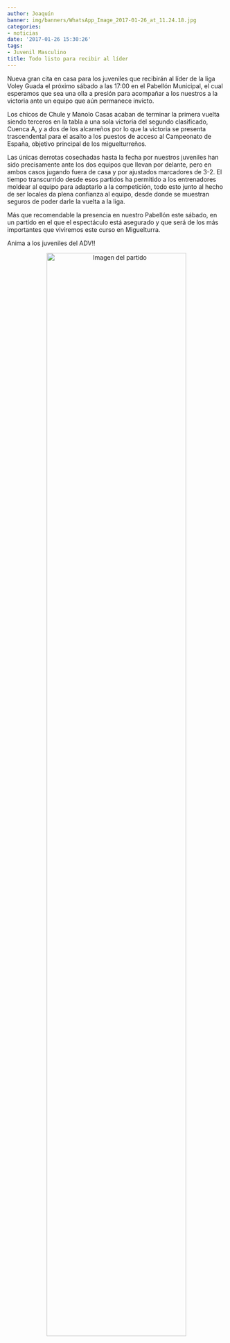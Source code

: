 ```yaml
---
author: Joaquín
banner: img/banners/WhatsApp_Image_2017-01-26_at_11.24.18.jpg
categories:
- noticias
date: '2017-01-26 15:30:26'
tags:
- Juvenil Masculino
title: Todo listo para recibir al líder
---
```


Nueva gran cita en casa para los juveniles que recibirán al líder de la liga Voley Guada el próximo sábado a las 17:00 en el Pabellón Municipal, el cual esperamos que sea una olla a presión para acompañar a los nuestros a la victoria ante un equipo que aún permanece invicto.

Los chicos de Chule y Manolo Casas acaban de terminar la primera vuelta siendo terceros en la tabla a una sola victoria del segundo clasificado, Cuenca A, y a dos de los alcarreños por lo que la victoria se presenta trascendental para el asalto a los puestos de acceso al Campeonato de España, objetivo principal de los miguelturreños.

Las únicas derrotas cosechadas hasta la fecha por nuestros juveniles han sido precisamente ante los dos equipos que llevan por delante, pero en ambos casos jugando fuera de casa y por ajustados marcadores de 3-2. El tiempo transcurrido desde esos partidos ha permitido a los entrenadores moldear al equipo para adaptarlo a la competición, todo esto junto al hecho de ser locales da plena confianza al equipo, desde donde se muestran seguros de poder darle la vuelta a la liga.

Más que recomendable la presencia en nuestro Pabellón este sábado, en un partido en el que el espectáculo está asegurado y que será de los más importantes que viviremos este curso en Miguelturra.

Anima a los juveniles del ADV!!

<center>
<a target="_new" href="http://www.advmiguelturra.org/img/banners/WhatsApp%20Image%202017-01-26%20at%2011.24.18.jpg"> 
<img alt="Imagen del partido" width="80%" align="center" src="http://www.advmiguelturra.org/img/banners/WhatsApp%20Image%202017-01-26%20at%2011.24.18.jpg"/> </a> </center>

